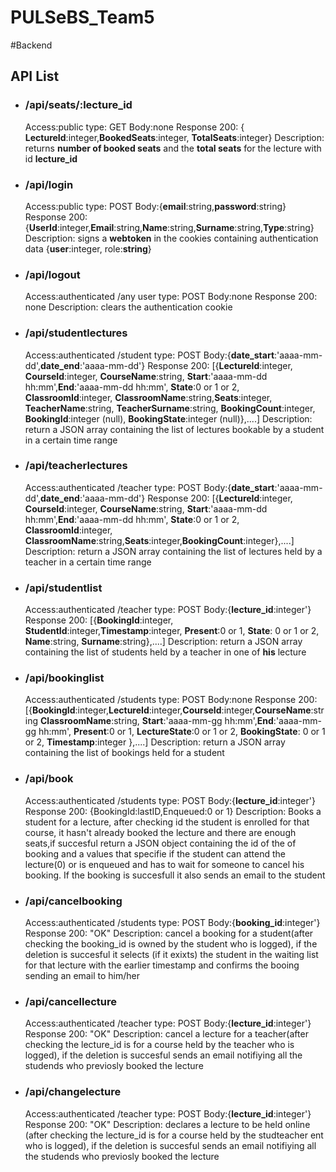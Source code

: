 # PULSeBS_Team5

#Backend

## API List
* ### /api/seats/:lecture_id
    Access:public
    type: GET
    Body:none
    Response 200:   { **LectureId**:integer,**BookedSeats**:integer, **TotalSeats**:integer}
    Description: returns **number of booked seats** and the **total seats** for the lecture with id **lecture_id**

* ### /api/login
    Access:public
    type: POST
    Body:{**email**:string,**password**:string}
    Response 200:  {**UserId**:integer,**Email**:string,**Name**:string,**Surname**:string,**Type**:string} 
    Description: signs a **webtoken** in the cookies containing authentication data {**user**:integer, role:**string**}

* ### /api/logout
    Access:authenticated /any user
    type: POST
    Body:none
    Response 200: none 
    Description: clears the authentication cookie

* ### /api/studentlectures
    Access:authenticated /student
    type: POST
    Body:{**date_start**:'aaaa-mm-dd',**date_end**:'aaaa-mm-dd'}
    Response 200: [{**LectureId**:integer, **CourseId**:integer, **CourseName**:string, **Start**:'aaaa-mm-dd hh:mm',**End**:'aaaa-mm-dd hh:mm', **State**:0 or 1 or 2, **ClassroomId**:integer, **ClassroomName**:string,**Seats**:integer, **TeacherName**:string, **TeacherSurname**:string, **BookingCount**:integer, **BookingId**:integer (null), **BookingState**:integer (null)},....]
    Description: return a JSON array containing the list of lectures bookable by a student in a certain time range

* ### /api/teacherlectures
    Access:authenticated /teacher
    type: POST
    Body:{**date_start**:'aaaa-mm-dd',**date_end**:'aaaa-mm-dd'}
    Response 200: [{**LectureId**:integer, **CourseId**:integer, **CourseName**:string, **Start**:'aaaa-mm-dd hh:mm',**End**:'aaaa-mm-dd hh:mm', **State**:0 or 1 or 2, **ClassroomId**:integer, **ClassroomName**:string,**Seats**:integer,**BookingCount**:integer},....]
    Description: return a JSON array containing the list of lectures held by a teacher in a certain time range

* ### /api/studentlist
    Access:authenticated /teacher
    type: POST
    Body:{**lecture_id**:integer'}
    Response 200: [{**BookingId**:integer, **StudentId**:integer,**Timestamp**:integer, **Present**:0 or 1, **State**: 0 or 1 or 2, **Name**:string, **Surname**:string},....]
    Description: return a JSON array containing the list of students held by a teacher in one of **his** lecture

* ### /api/bookinglist
    Access:authenticated /students
    type: POST
    Body:none
    Response 200: [{**BookingId**:integer,**LectureId**:integer,**CourseId**:integer,**CourseName**:string **ClassroomName**:string,
    **Start**:'aaaa-mm-gg hh:mm',**End**:'aaaa-mm-gg hh:mm',  **Present**:0 or 1, **LectureState**:0 or 1 or 2, **BookingState**: 0 or 1 or 2, **Timestamp**:integer },....]
    Description: return a JSON array containing the list of bookings held for a student

* ### /api/book
    Access:authenticated /students
    type: POST
    Body:{**lecture_id**:integer'}
    Response 200: {BookingId:lastID,Enqueued:0 or 1}
    Description: Books a student for a lecture, after checking id the student is enrolled for that course, it hasn't already booked the lecture and there are enough seats,if succesful return a JSON object containing the id of the of booking and a values that specifie if the student can attend the lecture(0) or is enqueued and has to wait for someone to cancel his booking. If the booking is succesfull it also sends an email to the student

* ### /api/cancelbooking
    Access:authenticated /students
    type: POST
    Body:{**booking_id**:integer'}
    Response 200: "OK"
    Description: cancel a booking for a student(after checking the booking_id is owned by the student who is logged), if the deletion is succesful it selects (if it exixts) the student in the waiting list for that lecture with the earlier timestamp and confirms the booing sending an email to him/her

* ### /api/cancellecture
    Access:authenticated /teacher
    type: POST
    Body:{**lecture_id**:integer'}
    Response 200: "OK"
    Description: cancel a lecture for a teacher(after checking the lecture_id is for a course held by the teacher who is logged), if the deletion is succesful sends an email notifiying all the studends who previosly booked the lecture

* ### /api/changelecture
    Access:authenticated /teacher
    type: POST
    Body:{**lecture_id**:integer'}
    Response 200: "OK"
    Description: declares a lecture to be held online (after checking the lecture_id is for a course held by the studteacher ent who is logged), if the deletion is succesful sends an email notifiying all the studends who previosly booked the lecture



    






